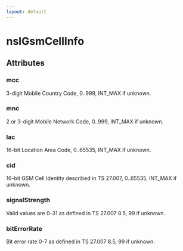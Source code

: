 ```yaml
---
layout: default
---
```


# nsIGsmCellInfo #

## Attributes ##

### mcc ###

3-digit Mobile Country Code, 0..999, INT_MAX if unknown.


### mnc ###

2 or 3-digit Mobile Network Code, 0..999, INT_MAX if unknown.


### lac ###

16-bit Location Area Code, 0..65535, INT_MAX if unknown.


### cid ###

16-bit GSM Cell Identity described in TS 27.007, 0..65535, INT_MAX if unknown.


### signalStrength ###

Valid values are 0-31 as defined in TS 27.007 8.5, 99 if unknown.


### bitErrorRate ###

Bit error rate 0-7 as defined in TS 27.007 8.5, 99 if unknown.

